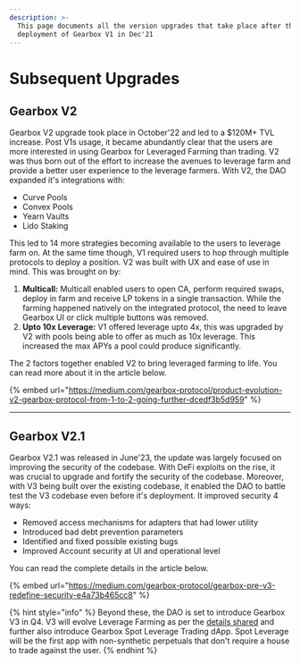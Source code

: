 ```yaml
---
description: >-
  This page documents all the version upgrades that take place after the
  deployment of Gearbox V1 in Dec'21
---
```


# Subsequent Upgrades

## Gearbox V2

Gearbox V2 upgrade took place in October'22 and led to a $120M+ TVL increase. Post V1s usage, it became abundantly clear that the users are more interested in using Gearbox for Leveraged Farming than trading. V2 was thus born out of the effort to increase the avenues to leverage farm and provide a better user experience to the leverage farmers. With V2, the DAO expanded it's integrations with:

* Curve Pools
* Convex Pools
* Yearn Vaults&#x20;
* Lido Staking

This led to 14 more strategies becoming available to the users to leverage farm on. At the same time though, V1 required users to hop through multiple protocols to deploy a position. V2 was built with UX and ease of use in mind. This was brought on by:

1. **Multicall:** Multicall enabled users to open CA, perform required swaps, deploy in farm and receive LP tokens in a single transaction. While the farming happened natively on the integrated protocol, the need to leave Gearbox UI or click multiple buttons was removed.&#x20;
2. **Upto 10x Leverage:** V1 offered leverage upto 4x, this was upgraded by V2 with pools being able to offer as much as 10x leverage. This increased the max APYs a pool could produce significantly.&#x20;

The 2 factors together enabled V2 to bring leveraged farming to life. You can read more about it in the article below.

{% embed url="https://medium.com/gearbox-protocol/product-evolution-v2-gearbox-protocol-from-1-to-2-going-further-dcedf3b5d959" %}

***

## Gearbox V2.1&#x20;

Gearbox V2.1 was released in June'23, the update was largely focused on improving the security of the codebase. With DeFi exploits on the rise, it was crucial to upgrade and fortify the security of the codebase. Moreover, with V3 being built over the existing codebase, it enabled the DAO to battle test the V3 codebase even before it's deployment. It improved security 4 ways:

* Removed access mechanisms for adapters that had lower utility
* Introduced bad debt prevention parameters
* Identified and fixed possible existing bugs&#x20;
* Improved Account security at UI and operational level

You can read the complete details in the article below.

{% embed url="https://medium.com/gearbox-protocol/gearbox-pre-v3-redefine-security-e4a73b465cc8" %}

{% hint style="info" %}
Beyond these, the DAO is set to introduce Gearbox V3 in Q4. V3 will evolve Leverage Farming as per the [details shared](https://medium.com/gearbox-protocol/gearbox-v3-teaser-redefining-leverage-and-lending-ff62034e8a34?source=collection\_home---4------12-----------------------) and further also introduce Gearbox Spot Leverage Trading dApp. Spot Leverage will be the first app with non-synthetic perpetuals that don't require a house to trade against the user.
{% endhint %}
